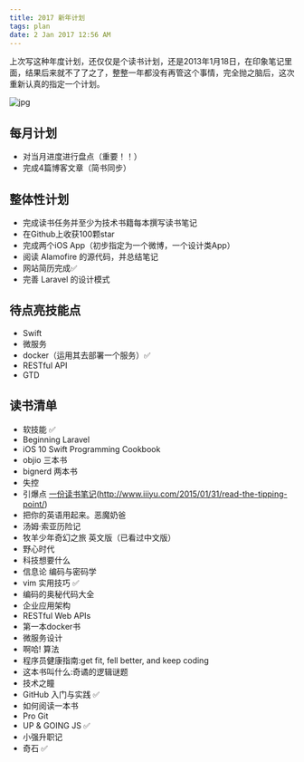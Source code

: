 ```yaml
---
title: 2017 新年计划
tags: plan
date: 2 Jan 2017 12:56 AM
---
```

上次写这种年度计划，还仅仅是个读书计划，还是2013年1月18日，在印象笔记里面，结果后来就不了了之了，整整一年都没有再管这个事情，完全抛之脑后，这次重新认真的指定一个计划。

![jpg][image-1]

## 每月计划
+ 对当月进度进行盘点（重要！！）
+ 完成4篇博客文章（简书同步）

## 整体性计划
+ 完成读书任务并至少为技术书籍每本撰写读书笔记
+ 在Github上收获100颗star
+ 完成两个iOS App（初步指定为一个微博，一个设计类App）
+ 阅读 Alamofire 的源代码，并总结笔记
+ 网站简历完成✅
+ 完善 Laravel 的设计模式

## 待点亮技能点
+ Swift
+ 微服务
+ docker（运用其去部署一个服务）✅
+ RESTful API
+ GTD

## 读书清单
* 软技能  ✅
*  Beginning Laravel
* iOS 10 Swift Programming Cookbook
* objio 三本书
* bignerd 两本书
* 失控
* 引爆点 [一份读书笔记]()(http://www.iiiyu.com/2015/01/31/read-the-tipping-point/)
* 把你的英语用起来。恶魔奶爸
* 汤姆·索亚历险记
* 牧羊少年奇幻之旅 英文版（已看过中文版）
* 野心时代
* 科技想要什么
* 信息论 编码与密码学
* vim 实用技巧 ✅
* 编码的奥秘代码大全
* 企业应用架构
* RESTful Web APIs
* 第一本docker书
* 微服务设计
* 啊哈! 算法
* 程序员健康指南:get fit, fell better, and keep coding
* 这本书叫什么:奇谲的逻辑谜题
* 技术之瞳
* GitHub 入门与实践 ✅
* 如何阅读一本书
* Pro Git
* UP & GOING JS ✅
* 小强升职记
* 奇石 ✅








[image-1]:	http://7xqmjb.com1.z0.glb.clouddn.com/20170102148328807738435.jpg